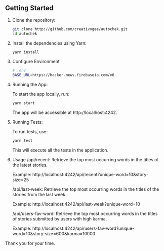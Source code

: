 ## Getting Started

1.  Clone the repository:

    ```bash
    git clone http://github.com/creativogee/autochek.git
    cd autochek
    ```

2.  Install the dependencies using Yarn:

    ```bash
    yarn install
    ```

3.  Configure Environment

    ```bash
    # .env
    BASE_URL=https://hacker-news.firebaseio.com/v0
    ```

4.  Running the App:

    To start the app locally, run:

    ```bash
    yarn start
    ```

    The app will be accessible at http://localhost:4242.

5.  Running Tests:

    To run tests, use:

    ```bash
    yarn test
    ```
    This will execute all the tests in the application.

6.  Usage
    /api/recent: Retrieve the top most occurring words in the titles of the latest stories.

    Example: http://localhost:4242/api/recent?unique-word=10&story-size=25

    /api/last-week: Retrieve the top most occurring words in the titles of the stories from the last week.

    Example: http://localhost:4242/api/last-week?unique-word=10

    /api/users-fav-word: Retrieve the top most occurring words in the titles of stories submitted by users with high karma.

    Example: http://localhost:4242/api/users-fav-word?unique-word=10&story-size=600&karma=10000

Thank you for your time.
